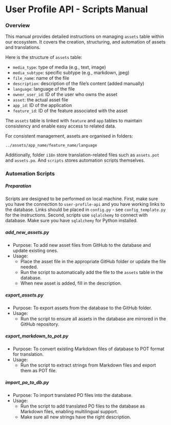 # User Profile API - Scripts Manual

### Overview 

This manual provides detailed instructions on managing `assets` table within our ecosystem. It covers the creation, structuring, and automation of assets and translations.

Here is the structure of `assets` table:
- `media_type`: type of media (e.g., text, image) 
- `media_subtype`: specific subtype (e.g., markdown, jpeg)
- `file_name`: name of the file
- `description`: description of the file’s content (added manually) 
- `language`: language of the file 
- `owner_user_id`: ID of the user who owns the asset 
- `asset`: the actual asset file 
- `app_id`: ID of the application 
- `feature_id`: ID of the feature associated with the asset

The `assets` table is linked with `feature` and `app` tables to maintain consistency and enable easy access to related data.

For consistent management, assets are organised in folders:

`../assets/app_name/feature_name/language`

Additionally, folder `i18n` store translation-related files such as `assets.pot` and `assets.po`. And `scripts` stores automation scripts themselves.

### Automation Scripts 

##### Preparation

Scripts are designed to be performed on local machine. First, make sure you have the connection to `user-profile-api` and you have working links to the database. Links should be placed in `config.py` - see `config_template.py` for the instructions. Second, scripts use `sqlalchemy` to connect with database. Make sure you have `sqlalchemy` for Python installed. 

##### add_new_assets.py

- Purpose: To add new asset files from GitHub to the database and update existing ones. 
- Usage:
  - Place the asset file in the appropriate GitHub folder or update the file needed. 
  - Run the script to automatically add the file to the `assets` table in the database.
  - When new asset is added, fill in the description. 

##### export_assets.py

- Purpose: To export assets from the database to the GitHub folder. 
- Usage:
  - Run the script to ensure all assets in the database are mirrored in the GitHub repository.

##### export_markdown_to_pot.py

- Purpose: To convert existing Markdown files of database to POT format for translation.
- Usage:
  - Run the script to extract strings from Markdown files and export them as POT file.

##### import_po_to_db.py

- Purpose: To import translated PO files into the database.
- Usage:
  - Run the script to add translated PO files to the database as Markdown files, enabling multilingual support.
  - Make sure all new strings have the right description.